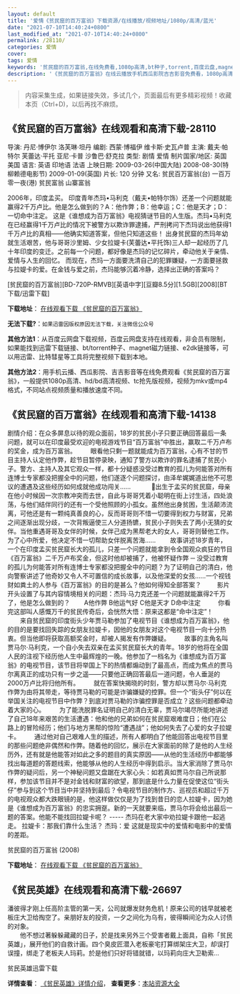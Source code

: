 ```yaml
---
layout: default
title: '爱情《贫民窟的百万富翁》下载资源/在线播放/视频地址/1080p/高清/蓝光'
date: "2021-07-10T14:40:24+0800"
last_modified_at: "2021-07-10T14:40:24+0800"
permalink: /28110/
categories: 爱情
cover:
tags: 爱情
keywords: '贫民窟的百万富翁,在线免费看,1080p高清,bt种子,torrent,百度云盘,magnet,磁力链,迅雷下载资源'
description: '《贫民窟的百万富翁》在线云播放手机西瓜影院吉吉影音免费看，1080p高清bd/hd未删减完整版和tc抢先枪版，mkv/mp4格式，附带bt/torrent种子、magnet/磁力链、百度云盘、网盘资源迅雷下载链接'
---
```


>内容采集生成，如果链接失效，多试几个，页面最后有更多精彩视频！收藏本页（Ctrl+D)，以后再找不麻烦。


## 《贫民窟的百万富翁》在线观看和高清下载-28110

导演: 丹尼·博伊尔 洛芙琳·坦丹 编剧: 西蒙·博福伊 维卡斯·史瓦卢普 主演: 戴夫·帕特尔 芙蕾达·平托 亚尼·卡普 沙鲁巴·舒克拉 类型: 剧情 爱情 制片国家/地区: 英国 美国 语言: 英语 印地语 法语 上映日期: 2009-03-26(中国大陆) 2008-08-30(特柳赖德电影节) 2009-01-09(英国) 片长: 120 分钟 又名: 贫民百万富翁(台) 一百万零一夜(港) 贫民富翁 山寨富翁

2006年，印度孟买。 印度青年杰玛•马利克（戴夫•帕特尔饰）还差一个问题就能赢得2千万卢比。他是怎么做到的？A：他作弊；B：他幸运；C：他是天才；D：一切命中注定。 这是《谁想成为百万富翁》电视猜谜节目的人生版。杰玛•马利克在已经赢得1千万卢比的情况下被警方以欺诈罪逮捕，严刑拷问下杰玛说出他获得1千万卢比的真相——他确实知道答案，但他只知道这些！ 出身贫民窟的杰玛年幼就生活艰苦，他与哥哥沙里姆、少女拉媞卡(芙蕾达•平托饰)三人却一起经历了几十年印度的变迁。之前每一个问题，都好像是杰玛的记忆碎片，牵动他关于亲情、爱情与人生的回忆。 而现在，杰玛一方面要洗清自己的犯罪嫌疑，一方面要拯救与拉媞卡的爱。在金钱与爱之前，杰玛能够沉着冷静，选择出正确的答案吗？


[贫民窟的百万富翁][BD-720P-RMVB][英语中字][豆瓣8.5分][1.5GB][2008][BT下载/迅雷下载]

**下载地址**： [在线观看下载 《贫民窟的百万富翁》](https://www.btdx8.com/torrent/slumdog_millionaire_2008.html) 


**无法下载?**：`如果迅雷因版权原因无法下载，关注微信公众号 `

**其他方法1**：从百度云网盘下载视频，百度云网盘支持在线观看，非会员有限制，如果能找到迅雷下载链接、bt/torrent种子、magnet磁力链接、e2dk链接等，可以用迅雷、比特彗星等工具将完整视频下载到本地。

**其他方法2**：用手机云播、西瓜影院、吉吉影音等在线免费观看《贫民窟的百万富翁》，一般提供1080p高清、hd/bd高清视频、tc抢先版视频，视频为mkv或mp4格式，不同站点视频质量和播放速度不同。


## 《贫民窟的百万富翁》在线观看和高清下载-14138

剧情介绍：在众多屏息以待的观众面前，18岁的贫民小子只要正确回答最后一条问题，就可以在印度最受欢迎的电视游戏节目“百万富翁”中胜出，赢取二千万卢布的奖金，成为百万富翁。 　　眼看他只剩一题就能成为百万富翁，心有不甘的节目主持人认定他作弊，趁节目暂停录映，通知了警方以欺诈的罪名逮捕了贫民小子。警方、主持人及其它观众一样，都十分疑惑没受过教育的孤儿为何能答对所有连博士专家都没把握全中的问题，他们遂逐个问题探讨，由泽牟娓娓道出他不可思议的遭遇及这些经历如何成就他成功闯关……　 　　出生于孟买的贫民窟，母亲在他小时候因一次宗教冲突而去世，自此与哥哥凭着小聪明在街上讨生活，四处浪荡，与他们结伴同行的还有一个受他照顾的小孤女。虽然他出身贫困，生活颠沛流离，可他还是有一颗纯真善良的心，反而哥哥则不惜一切要得到权力与财富，兄弟之间逐渐出现分歧，一次背叛逼使三人分道扬镳，贫民小子则失去了两小无猜的女伴。当他重遇哥哥及女伴的时候，女伴己成为黑帮老大的女人，哥哥则替他工作。为了心中所爱，他决定不惜一切帮助女伴脱离苦海……   　　故事讲述18岁青年，一个在印度孟买贫民窟长大的孤儿，只差一个问题就能拿到令全国观众疯狂的节目《百万富翁》二千万卢布奖金，但这时他却被捕了，他被怀疑作弊 ─ 没受过教育的孤儿为何能答对所有连博士专家都没把握全中的问题？为了证明自己的清白，他向警察讲述了他奇妙又令人不可置信的成长故事，以及他深爱的女孩……一个视钱财如粪土的人参与《百万富翁》的目的是甚么？他如何得知全部答案？           影片开头设置了与其内容情境相关的问题：杰玛·马力克还差一个问题就能赢得2千万了，他是怎么做到的？        A他作弊 B他运气好 C他是天才 D命中注定          你看完这部叫人感慨万千的贫民传奇后，会恍然大悟：原来这都是“命中注定”！   　　来自贫民窟的印度街头少年贾马勒参加了电视节目《谁想成为百万富翁》，他的目的是要找回失踪的女朋友拉媞卡，因他的女朋友对这个电视节目一向十分热衷。但当他即将获取高额奖金时，却被人揭发有作弊嫌疑。   　　故事的主角名叫贾马尔·马利克，一个自小失去双亲在孟买贫民窟长大的青年。18岁的他将在全国人民的注视下经历他人生中最辉煌的一晚。他参加了一档名为《谁想成为百万富翁》的电视节目，该节目将举国上下的热情都煽动到了最高点，而成为焦点的贾马尔离真正的成功只有一步之遥——只要他正确回答最后一道问题，令人垂涎的2000万卢比将归他所有。 　　就在答案快揭晓的时刻，警方却以贾马尔·马利克作弊为由将其带走，等待贾马勒的可能是诈骗嫌疑的控罪。但一个“街头仔”何以在举国关注的电视节目中作弊？到底对贾马勒的诈骗控罪是否成立？这些问题都牵动着大家的心。 　　为了能洗脱罪名证明自己的清白无辜，贾马尔竭尽所能地讲述了自己18年来艰苦的生活遭遇：他和他的兄弟如何在贫民窟艰难度日；他们在公路上的冒险经历；他们与地方黑帮的惊险“遭遇战”；他如何失去了心爱的女子拉媞卡。 　　通过他对自己艰难人生的描述，所有人都明白了他能回答出电视节目里的那些问题绝非偶然和作弊。随着他的回忆，展示在大家面前的除了是他的人生经历外，还有就是他能答对如此之多的题目的真实原因——从他的生活经历中都能够找出每道题的答题线索，他能够从他的人生经历中得到启示。当大家消除了贾马尔作弊的疑问后，另一个神秘问题又盘踞在大家心头：如若真如贾马尔自己所说那样，参加该节目并不是对金钱和财富的欲望，那到底是什么力量在促使这位“街头仔”参与到这个节目当中并坚持到最后？令电视节目的制作方、巡视员和超过千万的电视观众都大跌眼镜的是，他这样做仅仅是为了找到昔日的恋人拉媞卡，因为她是《谁想成为百万富翁》的忠实拥趸。新的一天就要来临，贾马尔将会给出最后一题的答案。他能不能找回拉媞卡呢？ ----- 杰玛在老大家中劝拉媞卡跟他一起逃走。 拉媞卡：那我们靠什么生活？ 杰玛：爱 这就是现实中的爱情和电影中的爱情的差距。


贫民窟的百万富翁 (2008)

**下载地址**： [在线观看下载 《贫民窟的百万富翁》](https://www.btbtdy.me/btdy/dy5400.html) 


## 《贫民英雄》在线观看和高清下载-26697

潘彼得才刚上任高阶主管的第一天，公司就爆发财务危机！原来公司的钱早就被老板庄大卫给掏空了。亲朋好友的投资，一夕之间化为乌有，彼得瞬间沦为众人讨债的对象。<br />　　他不想过著躲躲藏藏的日子，於是找来另外三个受害者戴上面具，自称「贫民英雄」，展开他们的自救计画。四个臭皮匠潜入老板豪宅打算绑架庄大卫，却误打误撞，绑走了老板夫人玛莉。於是他们只好将错就错，以玛莉向庄大卫勒索...


贫民英雄迅雷下载

**详情查看**： [《贫民英雄》详情介绍](/movie/26697/)， **查看更多**：[本站资源大全](/movie/t/all/)


